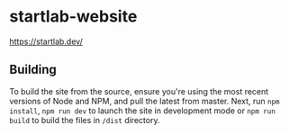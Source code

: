 # startlab-website

<https://startlab.dev/>

## Building

To build the site from the source, ensure you're using the most recent versions of Node and NPM, and pull the latest from master.
Next, run `npm install`, `npm run dev` to launch the site in development mode or `npm run build` to build the files in `/dist` directory.
